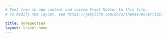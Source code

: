 ```yaml
---
# Feel free to add content and custom Front Matter to this file.
# To modify the layout, see https://jekyllrb.com/docs/themes/#overriding-theme-defaults

title: Путешествия
layout: travel-home
---
```

